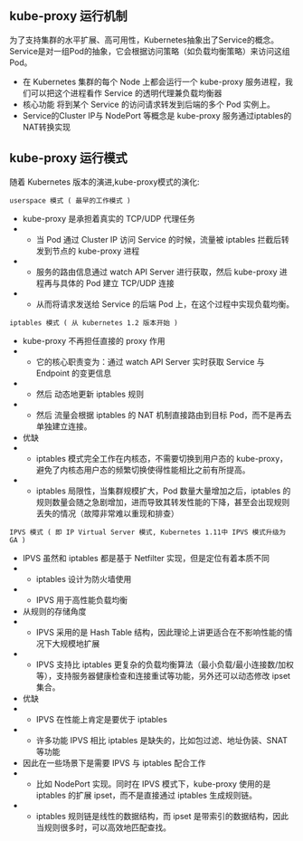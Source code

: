 ## kube-proxy 运行机制
为了支持集群的水平扩展、高可用性，Kubernetes抽象出了Service的概念。Service是对一组Pod的抽象，它会根据访问策略（如负载均衡策略）来访问这组Pod。

* 在 Kubernetes 集群的每个 Node 上都会运行一个 kube-proxy 服务进程，我们可以把这个进程看作 Service 的透明代理兼负载均衡器
* 核心功能 将到某个 Service 的访问请求转发到后端的多个 Pod 实例上。
* Service的Cluster IP与 NodePort 等概念是 kube-proxy 服务通过iptables的NAT转换实现

## kube-proxy 运行模式
随着 Kubernetes 版本的演进,kube-proxy模式的演化:

`userspace 模式 ( 最早的工作模式 )`
- kube-proxy 是承担着真实的 TCP/UDP 代理任务
- - 当 Pod 通过 Cluster IP 访问 Service 的时候，流量被 iptables 拦截后转发到节点的 kube-proxy 进程
- - 服务的路由信息通过 watch API Server 进行获取，然后 kube-proxy 进程再与具体的 Pod 建立 TCP/UDP 连接
- - 从而将请求发送给 Service 的后端 Pod 上，在这个过程中实现负载均衡。

`iptables 模式 ( 从 kubernetes 1.2 版本开始 )`
- kube-proxy 不再担任直接的 proxy 作用
- - 它的核心职责变为：通过 watch API Server 实时获取 Service 与 Endpoint 的变更信息
- - 然后 动态地更新 iptables 规则
- - 然后 流量会根据 iptables 的 NAT 机制直接路由到目标 Pod，而不是再去单独建立连接。
- 优缺
- - iptables 模式完全工作在内核态，不需要切换到用户态的 kube-proxy，避免了内核态用户态的频繁切换使得性能相比之前有所提高。
- - iptables 局限性，当集群规模扩大，Pod 数量大量增加之后，iptables 的规则数量会随之急剧增加，进而导致其转发性能的下降，甚至会出现规则丢失的情况（故障非常难以重现和排查）

`IPVS 模式 ( 即 IP Virtual Server 模式, Kubernetes 1.11中 IPVS 模式升级为 GA ) `
- IPVS 虽然和 iptables 都是基于 Netfilter 实现，但是定位有着本质不同
- - iptables 设计为防火墙使用
- - IPVS 用于高性能负载均衡
- 从规则的存储角度
- - IPVS 采用的是 Hash Table 结构，因此理论上讲更适合在不影响性能的情况下大规模地扩展
- - IPVS 支持比 iptables 更复杂的负载均衡算法（最小负载/最小连接数/加权等），支持服务器健康检查和连接重试等功能，另外还可以动态修改 ipset 集合。
- 优缺
- - IPVS 在性能上肯定是要优于 iptables 
- - 许多功能 IPVS 相比 iptables 是缺失的，比如包过滤、地址伪装、SNAT 等功能
- 因此在一些场景下是需要 IPVS 与 iptables 配合工作
- - 比如 NodePort 实现。同时在 IPVS 模式下，kube-proxy 使用的是 iptables 的扩展 ipset，而不是直接通过 iptables 生成规则链。
- - iptables 规则链是线性的数据结构，而 ipset 是带索引的数据结构，因此当规则很多时，可以高效地匹配查找。




